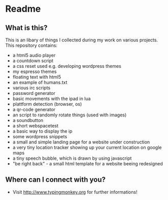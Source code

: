 Readme
====

What is this?
----
 
This is an libary of things I collected during my work on various projects. This repository contains:
* a html5 audio player
* a countdown script
* a css reset used e.g. developing wordpress themes
* my espresso themes
* floating text with html5
* an example of humans.txt
* various irc scripts
* password generator
* basic movements with the ipad in lua
* plattform detection (browser, os)
* a qr-code generator
* an script to randomly rotate things (used with images)
* a soundbutton
* a short webspacetest
* a basic way to display the ip
* some wordpress snippets
* a small and simple landing page for a website under construction
* a very tiny location tracker showing up your current location on google maps
* a tiny speech bubble, which is drawn by using javascript
* "be right back" - a small html template for a website beeing redesigned


Where can I connect with you?
----

* Visit <http://www.typingmonkey.org> for further informations!